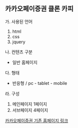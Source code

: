## 카카오페이증권 클론 카피
 
가. 사용된 언어
 1. html
 2. css
 3. jquery
 
나. 컨텐츠 구분
 * 일반 홈페이지
 
다. 형태
 * 반응형 / pc - tablet - mobile
 
라. 구성
 1. 메인페이지 1페이지
 2. 서브페이지 4페이지

[카카오페이증권 기존 홈페이지 링크](https://www.kakaopaysec.com/)
